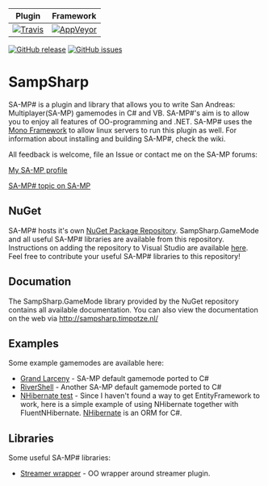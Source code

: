 
| Plugin | Framework |
|:------:|:---------:|
|[![Travis](https://img.shields.io/travis/ikkentim/SampSharp.svg)](https://travis-ci.org/ikkentim/SampSharp)|[![AppVeyor](https://img.shields.io/appveyor/ci/ikkentim/sampsharp.svg)](https://ci.appveyor.com/project/ikkentim/sampsharp/)|

[![GitHub release](https://img.shields.io/github/release/ikkentim/sampsharp.svg)](https://github.com/ikkentim/sampsharp/releases)
[![GitHub issues](https://img.shields.io/github/issues/ikkentim/sampsharp.svg)](https://github.com/ikkentim/sampsharp/issues)

SampSharp
=========

SA-MP# is a plugin and library that allows you to write San Andreas: Multiplayer(SA-MP) gamemodes in C# and VB. SA-MP#'s aim is to allow you to enjoy all features of OO-programming and .NET. SA-MP# uses the [Mono Framework] to allow linux servers to run this plugin as well. For information about installing and building SA-MP#, check the wiki.

All feedback is welcome, file an Issue or contact me on the SA-MP forums:

[My SA-MP profile]

[SA-MP# topic on SA-MP]

NuGet
-----
SA-MP# hosts it's own [NuGet Package Repository][nuget repository]. SampSharp.GameMode and all useful SA-MP# libraries are available from this repository. Instructions on adding the repository to Visual Studio are available [here][nuget repository].
Feel free to contribute your useful SA-MP# libraries to this repository!

Documation
----------
The SampSharp.GameMode library provided by the NuGet repository contains all available documentation. You can also view the documentation on the web via http://sampsharp.timpotze.nl/

Examples
--------
Some example gamemodes are available here:
- [Grand Larceny][GrandLarc] - SA-MP default gamemode ported to C#
- [RiverShell][RiverShell] - Another SA-MP default gamemode ported to C#
- [NHibernate test][NHibernateTest] - Since I haven't found a way to get EntityFramework to work, here is a simple example of using NHibernate together with FluentNHibernate. [NHibernate][nhibernate] is an ORM for C#.

Libraries
---------
Some useful SA-MP# libraries:
- [Streamer wrapper][streamer] - OO wrapper around streamer plugin.

[gitter]: https://badges.gitter.im/Join%20Chat.svg
[gitter page]: https://gitter.im/ikkentim/SampSharp?utm_source=badge&utm_medium=badge&utm_campaign=pr-badge&utm_content=badge

[mono framework]: http://www.mono-project.com/
[my sa-mp profile]: http://forum.sa-mp.com/member.php?u=76946
[sa-mp# topic on sa-mp]: http://forum.sa-mp.com/showthread.php?t=511686

[nuget repository]: http://sampsharp.timpotze.nl/NuGet-repository

[GrandLarc]: https://github.com/ikkentim/SampSharp-grandlarc
[RiverShell]: https://github.com/ikkentim/SampSharp-rivershell
[NHibernateTest]: https://github.com/ikkentim/SampSharp/tree/993f44b77356ad0c544ac10ad100919b5d1830cb/src/NHibernateTest
[nhibernate]: http://nhibernate.info/

[streamer]: https://github.com/ikkentim/SampSharp-streamer
